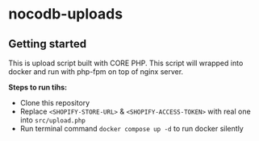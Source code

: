 # nocodb-uploads



## Getting started

This is upload script built with CORE PHP. This script will wrapped into docker and run with php-fpm on top of nginx server.
  
**Steps to run tihs:**
- Clone this repository
- Replace `<SHOPIFY-STORE-URL>` & `<SHOPIFY-ACCESS-TOKEN>` with real one into `src/upload.php` 
- Run terminal command `docker compose up -d` to run docker silently 

